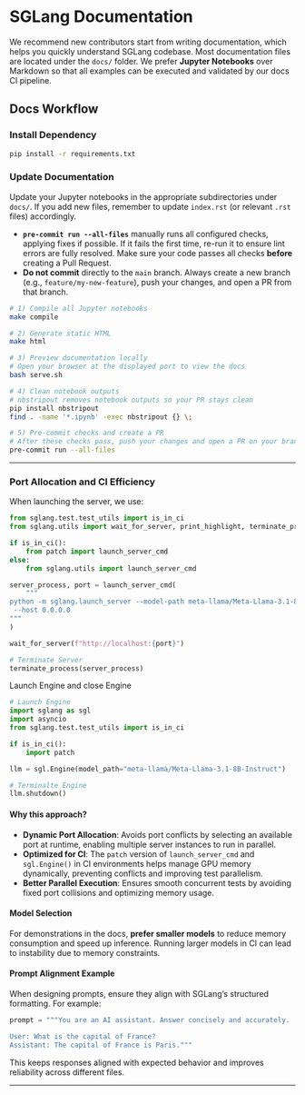 # SGLang Documentation
We recommend new contributors start from writing documentation, which helps you quickly understand SGLang codebase. Most documentation files are located under the `docs/` folder. We prefer **Jupyter Notebooks** over Markdown so that all examples can be executed and validated by our docs CI pipeline.

## Docs Workflow

### Install Dependency

```bash
pip install -r requirements.txt
```

### Update Documentation

Update your Jupyter notebooks in the appropriate subdirectories under `docs/`. If you add new files, remember to update `index.rst` (or relevant `.rst` files) accordingly.

- **`pre-commit run --all-files`** manually runs all configured checks, applying fixes if possible. If it fails the first time, re-run it to ensure lint errors are fully resolved. Make sure your code passes all checks **before** creating a Pull Request.
- **Do not commit** directly to the `main` branch. Always create a new branch (e.g., `feature/my-new-feature`), push your changes, and open a PR from that branch.

```bash
# 1) Compile all Jupyter notebooks
make compile

# 2) Generate static HTML
make html

# 3) Preview documentation locally
# Open your browser at the displayed port to view the docs
bash serve.sh

# 4) Clean notebook outputs
# nbstripout removes notebook outputs so your PR stays clean
pip install nbstripout
find . -name '*.ipynb' -exec nbstripout {} \;

# 5) Pre-commit checks and create a PR
# After these checks pass, push your changes and open a PR on your branch
pre-commit run --all-files
```
---

### **Port Allocation and CI Efficiency**

When launching the server, we use:

```python
from sglang.test.test_utils import is_in_ci
from sglang.utils import wait_for_server, print_highlight, terminate_process

if is_in_ci():
    from patch import launch_server_cmd
else:
    from sglang.utils import launch_server_cmd

server_process, port = launch_server_cmd(
    """
python -m sglang.launch_server --model-path meta-llama/Meta-Llama-3.1-8B-Instruct \
 --host 0.0.0.0
"""
)

wait_for_server(f"http://localhost:{port}")

# Terminate Server
terminate_process(server_process)
```
Launch Engine and close Engine

```python
# Launch Engine
import sglang as sgl
import asyncio
from sglang.test.test_utils import is_in_ci

if is_in_ci():
    import patch

llm = sgl.Engine(model_path="meta-llama/Meta-Llama-3.1-8B-Instruct")

# Terminalte Engine
llm.shutdown()
```

#### **Why this approach?**
- **Dynamic Port Allocation**: Avoids port conflicts by selecting an available port at runtime, enabling multiple server instances to run in parallel.
- **Optimized for CI**: The `patch` version of `launch_server_cmd` and `sgl.Engine()` in CI environments helps manage GPU memory dynamically, preventing conflicts and improving test parallelism.
- **Better Parallel Execution**: Ensures smooth concurrent tests by avoiding fixed port collisions and optimizing memory usage.

#### **Model Selection**
For demonstrations in the docs, **prefer smaller models** to reduce memory consumption and speed up inference. Running larger models in CI can lead to instability due to memory constraints.

#### **Prompt Alignment Example**
When designing prompts, ensure they align with SGLang’s structured formatting. For example:

```python
prompt = """You are an AI assistant. Answer concisely and accurately.

User: What is the capital of France?
Assistant: The capital of France is Paris."""
```

This keeps responses aligned with expected behavior and improves reliability across different files.

---
